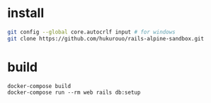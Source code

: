 # install

~~~bash
git config --global core.autocrlf input # for windows
git clone https://github.com/hukurouo/rails-alpine-sandbox.git
~~~

# build

~~~
docker-compose build
docker-compose run --rm web rails db:setup
~~~